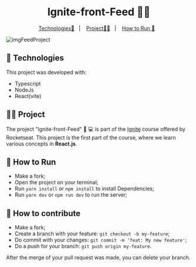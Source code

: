 <p align = "center" >
  <h1 align="center"> Ignite-front-Feed 🧑‍💻 </h1>
</p>

<p align="center">
  <a href="#-Technologies">Technologies🚀</a>&nbsp;&nbsp;&nbsp;|&nbsp;&nbsp;&nbsp;
  <a href="#-Project">Project🧑‍💻</a>&nbsp;&nbsp;&nbsp;|&nbsp;&nbsp;&nbsp;
    <a href="#-How-to-Run">How to Run 🏃</a>&nbsp;&nbsp;&nbsp;
</p>

![imgFeedProject](https://github.com/BrunodaSilvaLeite/ignite-front-feed-ts/assets/72769991/3c0d5b4c-b560-46bc-b779-9758cff7ec04)

## 🚀 Technologies

This project was developed with:

- Typescript
- NodeJs
- React(vite)

## 🧑‍💻 Project

The project "Ignite-front-Feed" 🧑 💻 is part of the [Ignite](https://app.rocketseat.com.br/ignite/react-js-2022) course offered by Rocketseat. This project is the first part of the course, where we learn various concepts in **React.js**.

## 🏃 How to Run

- Make a fork;
- Open the project on your terminal;
- Run `yarn install` or `npm install` to install Dependencies;
- Run `yarn dev` or `npm run dev` to run the server;

## 🤔 How to contribute

- Make a fork;
- Create a branch with your feature: `git checkout -b my-feature`;
- Do commit with your changes: `git commit -m 'feat: My new feature'`;
- Do a push for your branch: `git push origin my-feature`.

After the merge of your pull request was made, you can delete your branch.

